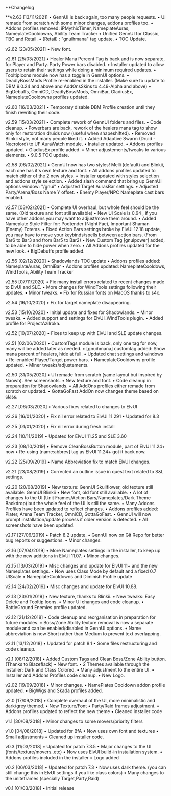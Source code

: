**Changelog

**v2.63 [13/11/2021]
• GennUI is back again, too many people requests.
• UI remade from scratch with some minor changes, addons profiles too.
• Addons profiles removed: iPMythicTimer, NameplateAuras, NameplateCooldowns, Ability Team Tracker
• Unified GennUI for Classic, TBC and Retail.
• [Retail] : "gnuihmana" tag update.
• TOC Update.

v2.62 [23/05/2021]
• New font.

v2.61 [25/03/2021]
• Healer Mana Percent Tag is back and is now separate, for Player and Party. Party Power bars disabled.
• Installer updated to allow users to retain their settings while doing a minimum required updates.
• TooltipIcons module now has a toggle in GennUI options.
• DeadlyBossMods Profile re-enabled in the installer. (Make sure to update to DBM 9.0.24 and above and AddOnsSkins to 4.49-Alpha and above)
• BigDebuffs, OmniCD, DeadlyBossMods, OmniBar, GladiusEx, NameplateCooldowns profiles updated.

v2.60 [16/03/2021]
• Temporary disable DBM Profile creation until they finish rewriting their code.

v2.59 [15/03/2021]
• Complete rework of GennUI folders and files.
• Code cleanup.
• Powerbars are back, rework of the healers mana tag to show only for restoration druids now (useful when shapeshifted).
• Removed Blinkii style, not many people liked it.
• Added Adaptive Swarm (Druid - Necrolord) to UF AuraWatch module.
• Installer updated.
• Addons profiles updated.
• GladiusEx profile added.
• Miner adjustements/tweaks to various elements.
• 9.0.5 TOC update.


v2.58 [06/02/2021]
• GennUI now has two styles! Melli (default) and Blinkii, each one has it's own texture and font.
• All addons profiles updated to match either of the 2 new styles.
• Installer updated with styles selection and addons style selection.
• Added slash command that bring up GennUI options window: "/gnui"
• Adjusted Target AurasBar settings.
• Adjusted Party/Arena/Boss Name Y offset.
• Enemy Player/NPC Nameplate cast bars enabled.

v2.57 [03/02/2021]
• Complete UI overhaul, but whole feel should be the same. (Old texture and font still available)
• New UI Scale is 0.64 , if you have other addons you may want to adjust/move them around.
• Added Nameplate Style Filter for: Podtender (Night Fae), Important Shaman (Enemy) Totems.
• Fixed Action Bars settings broke by ElvUI 12.18 update, you may have to move your keybinds/spells between action bars.
	(From Bar6 to Bar3 and from Bar5 to Bar2)
• New Custom Tag [gnuipower] added, to be able to hide power when zero.
• All Addons profiles updated for the new look.
• BigDebuffs profile added.

v2.56 [02/12/2020]
• Shadowlands TOC update
• Addons profiles added: NameplateAuras, OmniBar
• Addons profiles updated: NameplateCooldows, WindTools, Ability Team Tracker

v2.55 [07/11/2020]
• Fix many install errors related to recent changes made to ElvUI and SLE.
• More changes for WindTools settings following their updates.
• Minor tweaks.
• Fix for Russian fonts on MacOS thanks to s4x.

v2.54 [16/10/2020]
• Fix for target nameplate disappearing.

v2.53 [15/10/2020]
• Initial update and fixes for Shadowlands.
• Minor tweaks.
• Added support and settings for ElvUI_WindTools plugin.
• Added profile for ProjectAzilroka.

v2.52 [10/07/2020]
• Fixes to keep up with ElvUI and SLE update changes.

v2.51 [02/06/2020]
• CustomTags module is back, only one tag for now, many will be added later as needed.
• [gnuihmana] customtag added: Show mana percent of healers, hide at full.
• Updated chat settings and windows
• Re-enabled Player/Target power bars.
• NameplateCooldowns profile updated.
• Miner tweaks/adjustements.

v2.50 [31/05/2020]
• UI remade from scratch (same layout but inspired by Naowh). See screenshots.
• New texture and font.
• Code cleanup in preparation for Shadowlands.
• All AddOns profiles either remade from scratch or updated.
• GottaGoFast AddOn now changes theme based on class.

v2.27 [06/03/2020]
• Various fixes related to changes to ElvUI

v2.26 [16/01/2020]
• Fix nil error related to ElvUI 11.291
• Updated for 8.3

v2.25 [01/01/2020]
• Fix nil error during fresh install

v2.24 [10/11/2019]
• Updated for ElvUI 11.25 and SLE 3.60

v2.23 [08/10/2019]
• Remove CleanBossButton module, part of ElvUI 11.24+ now
• Re-using [name:abbrev] tag as ElvUI 11.24+ got it back now.

v2.22 [25/09/2019]
• Name Abbreviation fix to match ElvUI changes.

v2.21 [23/08/2019]
• Corrected an outline issue in quest text related to S&L settings.

v2.20 [20/08/2019]
• New texture: GennUI Skullflower, old texture still available: GennUI Blinkii
• New font, old font still available.
• A lot of changes to the UI (Unit Frames/Action Bars/Nameplates/Dark Theme Backdrop) but the whole feel of the UI is still the same.
• Many Addons Profiles have been updated to reflect changes.
• Addons profiles added: Plater, Arena Team Tracker, OmniCD, GottaGoFast.
• GennUI will now prompt installation/update process if older version is detected.
• All screenshots have been updated.

v2.17 [27/06/2019]
• Patch 8.2 update.
• GennUI now on Git Repo for better bug reports or suggestions.
• Minor changes.

v2.16 [07/04/2019]
• More Nameplates settings in the installer, to keep up with the new additions in ElvUI 11.07.
• Minor changes.

v2.15 [13/03/2019]
• Misc changes and update for ElvUI 11+ and the new Nameplates settings.
• Now uses Class Mode by default and a fixed 0.7 UIScale
• NameplateCooldowns and Diminish Profile update

v2.14 [24/02/2019]
• Misc changes and update for ElvUI 10.88.

v2.13 [23/01/2019]
• New texture, thanks to Blinkii.
• New tweaks: Easy Delete and Tooltip Icons.
• Minor UI changes and code cleanup.
• BattleGround Enemies profile updated.

v2.12 [21/12/2018]
• Code cleanup and reorganisation in preparation for future modules.
• Boss/Zone Ability texture removal is now a separate module and can be enabled/disabled in GennUI options.
• Name abbreviation is now Short rather than Medium to prevent text overlapping.

v2.11 [13/12/2018]
• Updated for patch 8.1
• Some files restructuring and code cleanup.

v2.1 [08/12/2018]
• Added Custom Tags and Clean Boss/Zone Ability button. (Thanks to Blazeflack)
• New font.
• 2 Themes available through the installer: Dark and Class Colored.
• Many adjustment to the entire UI.
• Installer and Addons Profiles code cleanup.
• New Logo.

v2.02 [19/09/2018]
• Minor changes.
• NamePlates Cooldown addon profile updated.
• BigWigs and Skada profiles added.

v2.0 [17/09/2018]
• Complete overhaul of the UI, more minimalistic and dark/grey themed.
• New Texture/Font
• Party/Raid frames adjustment.
• Addons profiles updated to reflect the new theme
• Cleaned installer code

v1.1 [30/08/2018]
• Minor changes to some movers/priority filters

v1.0 [04/08/2018]
• Updated for BfA
• Now uses own font and textures
• Small adjustments
• Cleaned up installer code.

v0.3 [11/03/2018]
• Updated for patch 7.3.5
• Major changes to the UI (fonts/texture/movers..etc)
• Now uses ElvUI build-in installation system.
• Addons profiles included in the installer
• Logo added

v0.2 [06/03/2018]
• Updated for patch 7.3
• Now uses dark theme. (you can still change this in ElvUI settings if you like class colors)
• Many changes to the uniteframes (specially Target,Party,Raid)

v0.1 [01/03/2018]
• Initial release